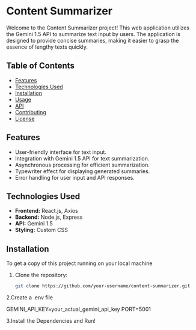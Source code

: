 # Content Summarizer

Welcome to the Content Summarizer project! This web application utilizes the Gemini 1.5 API to summarize text input by users. The application is designed to provide concise summaries, making it easier to grasp the essence of lengthy texts quickly.

## Table of Contents

- [Features](#features)
- [Technologies Used](#technologies-used)
- [Installation](#installation)
- [Usage](#usage)
- [API](#api)
- [Contributing](#contributing)
- [License](#license)

## Features

- User-friendly interface for text input.
- Integration with Gemini 1.5 API for text summarization.
- Asynchronous processing for efficient summarization.
- Typewriter effect for displaying generated summaries.
- Error handling for user input and API responses.

## Technologies Used

- **Frontend:** React.js, Axios
- **Backend:** Node.js, Express
- **API:** Gemini 1.5
- **Styling:** Custom CSS

## Installation

To get a copy of this project running on your local machine
1. Clone the repository:

   ```bash
   git clone https://github.com/your-username/content-summarizer.git

2.Create a .env file

  GEMINI_API_KEY=your_actual_gemini_api_key
  PORT=5001
  
3.Install the Dependencies and Run!


